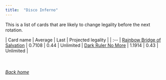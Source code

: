 ```yaml
---
title:  "Disco Inferno"
---
```


This is a list of cards that are likely to change legality before the next rotation.

| Card name | Average | Last | Projected legality |
| :-- |
[Rainbow Bridge of Salvation](https://db.ygoprodeck.com/card/?search=Rainbow%20Bridge%20of%20Salvation) | 0.7108 | 0.44 | Unlimited |
[Dark Ruler No More](https://db.ygoprodeck.com/card/?search=Dark%20Ruler%20No%20More) | 1.1914 | 0.43 | Unlimited |

<br>

###### [Back home](index)